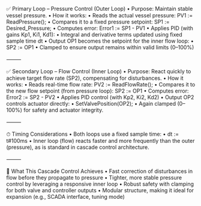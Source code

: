 ✅ Primary Loop – Pressure Control (Outer Loop)
	•	Purpose: Maintain stable vessel pressure.
	•	How it works:
	•	Reads the actual vessel pressure:
PV1 := ReadPressure();
	•	Compares it to a fixed pressure setpoint:
SP1 := Desired_Pressure;
	•	Computes error: Error1 := SP1 - PV1
	•	Applies PID (with gains Kp1, Ki1, Kd1):
	•	Integral and derivative terms updated using fixed sample time dt
	•	Output OP1 becomes the setpoint for the inner flow loop:
	•	SP2 := OP1
	•	Clamped to ensure output remains within valid limits (0–100%)

⸻

✅ Secondary Loop – Flow Control (Inner Loop)
	•	Purpose: React quickly to achieve target flow rate (SP2), compensating for disturbances.
	•	How it works:
	•	Reads real-time flow rate:
PV2 := ReadFlowRate();
	•	Compares it to the new flow setpoint (from pressure loop):
SP2 := OP1
	•	Computes error: Error2 := SP2 - PV2
	•	Applies PID control (with Kp2, Ki2, Kd2)
	•	Output OP2 controls actuator directly:
	•	SetValvePosition(OP2);
	•	Again clamped (0–100%) for safety and actuator integrity.

⸻

⏱ Timing Considerations
	•	Both loops use a fixed sample time:
	•	dt := t#100ms
	•	Inner loop (flow) reacts faster and more frequently than the outer (pressure), as is standard in cascade control architecture.

⸻

🎯 What This Cascade Control Achieves
	•	Fast correction of disturbances in flow before they propagate to pressure
	•	Tighter, more stable pressure control by leveraging a responsive inner loop
	•	Robust safety with clamping for both valve and controller outputs
	•	Modular structure, making it ideal for expansion (e.g., SCADA interface, tuning mode)
